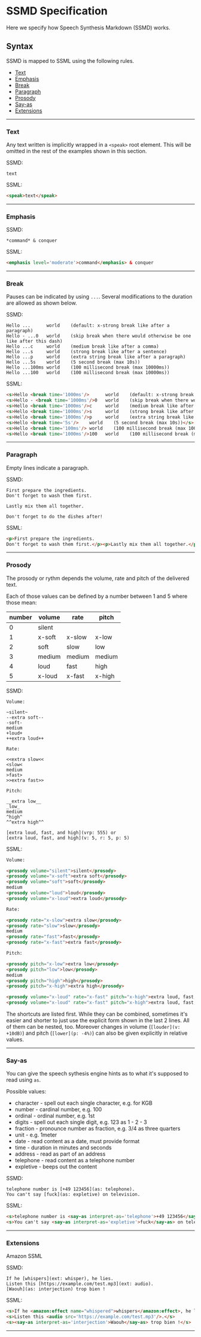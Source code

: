 # SSMD Specification

Here we specify how Speech Synthesis Markdown (SSMD) works.

## Syntax

SSMD is mapped to SSML using the following rules.

- [Text](#text)
- [Emphasis](#emphasis)
- [Break](#break)
- [Paragraph](#paragraph)
- [Prosody](#prosody)
- [Say-as](#say-as)
- [Extensions](#extensions)

---

### Text

Any text written is implicitly wrapped in a `<speak>` root element.
This will be omitted in the rest of the examples shown in this section.

SSMD:

```
text
```

SSML:

```html
<speak>text</speak>
```

---

### Emphasis

SSMD:

```
*command* & conquer
```

SSML:

```html
<emphasis level='moderate'>command</emphasis> & conquer
```

---

### Break

Pauses can be indicated by using `...`. Several modifications to the duration are allowed as shown below.

SSMD:

```
Hello ...      world    (default: x-strong break like after a paragraph)
Hello - ...0   world    (skip break when there would otherwise be one like after this dash)
Hello ...c     world    (medium break like after a comma)
Hello ...s     world    (strong break like after a sentence)
Hello ...p     world    (extra string break like after a paragraph)
Hello ...5s    world    (5 second break (max 10s))
Hello ...100ms world    (100 millisecond break (max 10000ms))
Hello ...100   world    (100 millisecond break (max 10000ms))
```

SSML:

```html
<s>Hello <break time='1000ms'/>      world    (default: x-strong break like after a paragraph)</s>
<s>Hello - <break time='1000ms'/>0   world    (skip break when there would otherwise be one like after this dash)</s>
<s>Hello <break time='1000ms'/>c     world    (medium break like after a comma)</s>
<s>Hello <break time='1000ms'/>s     world    (strong break like after a sentence)</s>
<s>Hello <break time='1000ms'/>p     world    (extra string break like after a paragraph)</s>
<s>Hello <break time='5s'/>    world    (5 second break (max 10s))</s>
<s>Hello <break time='100ms'/> world    (100 millisecond break (max 10000ms))</s>
<s>Hello <break time='1000ms'/>100   world    (100 millisecond break (max 10000ms))</s>
```

---

### Paragraph

Empty lines indicate a paragraph.

SSMD:

```
First prepare the ingredients.
Don't forget to wash them first.

Lastly mix them all together.

Don't forget to do the dishes after!
```

SSML:

```html
<p>First prepare the ingredients.
Don't forget to wash them first.</p><p>Lastly mix them all together.</p><p>Don't forget to do the dishes after!</p>
```

---

### Prosody

The prosody or rythm depends the volume, rate and pitch of the delivered text.

Each of those values can be defined by a number between 1 and 5 where those mean:

| number | volume | rate   | pitch  |
| ------ | ------ | ------ | ------ |
| 0      | silent |        |        |
| 1      | x-soft | x-slow | x-low  |
| 2      | soft   | slow   | low    |
| 3      | medium | medium | medium |
| 4      | loud   | fast   | high   |
| 5      | x-loud | x-fast | x-high |

SSMD:

```
Volume:

~silent~
--extra soft--
-soft-
medium
+loud+
++extra loud++

Rate:

<<extra slow<<
<slow<
medium
>fast>
>>extra fast>>

Pitch:

__extra low__
_low_
medium
^high^
^^extra high^^

[extra loud, fast, and high](vrp: 555) or
[extra loud, fast, and high](v: 5, r: 5, p: 5)
```

SSML:

```html
Volume:

<prosody volume="silent">silent</prosody>
<prosody volume="x-soft">extra soft</prosody>
<prosody volume="soft">soft</prosody>
medium
<prosody volume="loud">loud</prosody>
<prosody volume="x-loud">extra loud</prosody>

Rate:

<prosody rate="x-slow">extra slow</prosody>
<prosody rate="slow">slow</prosody>
medium
<prosody rate="fast">fast</prosody>
<prosody rate="x-fast">extra fast</prosody>

Pitch:

<prosody pitch="x-low">extra low</prosody>
<prosody pitch="low">low</prosody>
medium
<prosody pitch="high">high</prosody>
<prosody pitch="x-high">extra high</prosody>

<prosody volume="x-loud" rate="x-fast" pitch="x-high">extra loud, fast, and high</prosody> or
<prosody volume="x-loud" rate="x-fast" pitch="x-high">extra loud, fast, and high</prosody>
```

The shortcuts are listed first. While they can be combined, sometimes it's easier and shorter to just use
the explicit form shown in the last 2 lines. All of them can be nested, too.
Moreover changes in volume (`[louder](v: +10dB)`) and pitch (`[lower](p: -4%)`) can also be given explicitly in relative values.

---

### Say-as

You can give the speech sythesis engine hints as to what it's supposed to read using `as`.

Possible values:

- character - spell out each single character, e.g. for KGB
- number - cardinal number, e.g. 100
- ordinal - ordinal number, e.g. 1st
- digits - spell out each single digit, e.g. 123 as 1 - 2 - 3
- fraction - pronounce number as fraction, e.g. 3/4 as three quarters
- unit - e.g. 1meter
- date - read content as a date, must provide format
- time - duration in minutes and seconds
- address - read as part of an address
- telephone - read content as a telephone number
- expletive - beeps out the content

SSMD:

```
telephone number is [+49 123456](as: telephone).
You can't say [fuck](as: expletive) on television.
```

SSML:

```html
<s>telephone number is <say-as interpret-as='telephone'>+49 123456</say-as>.</s>
<s>You can't say <say-as interpret-as='expletive'>fuck</say-as> on television.</s>
```

---

### Extensions

Amazon SSML

SSMD:

```
If he [whispers](ext: whisper), he lies.
Listen this [https://example.com/test.mp3](ext: audio).
[Waouh](as: interjection) trop bien !
```

SSML:

```html
<s>If he <amazon:effect name="whispered">whispers</amazon:effect>, he lies.</s>
<s>Listen this <audio src='https://example.com/test.mp3'/>.</s>
<s><say-as interpret-as='interjection'>Waouh</say-as> trop bien !</s>
```

---
